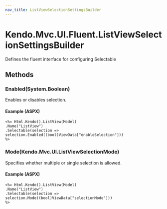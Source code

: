 ```yaml
---
nav_title: ListViewSelectionSettingsBuilder
---
```


# Kendo.Mvc.UI.Fluent.ListViewSelectionSettingsBuilder
Defines the fluent interface for configuring Selectable




## Methods


### Enabled(System.Boolean)
Enables or disables selection.




#### Example (ASPX)
    <%= Html.Kendo().ListView(Model)
    .Name("ListView")
    .Selectable(selection => selection.Enabled((bool)ViewData["enableSelection"]))
    %>


### Mode(Kendo.Mvc.UI.ListViewSelectionMode)
Specifies whether multiple or single selection is allowed.




#### Example (ASPX)
    <%= Html.Kendo().ListView(Model)
    .Name("ListView")
    .Selectable(selection => selection.Mode((bool)ViewData["selectionMode"]))
    %>



